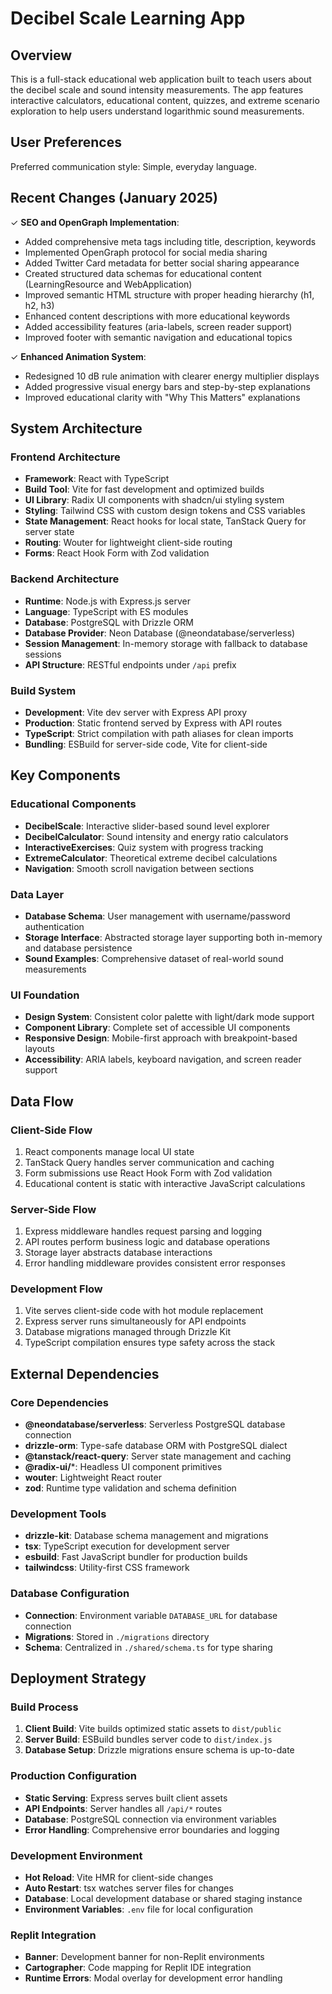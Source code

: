 # Decibel Scale Learning App

## Overview

This is a full-stack educational web application built to teach users about the decibel scale and sound intensity measurements. The app features interactive calculators, educational content, quizzes, and extreme scenario exploration to help users understand logarithmic sound measurements.

## User Preferences

Preferred communication style: Simple, everyday language.

## Recent Changes (January 2025)

✓ **SEO and OpenGraph Implementation**: 
- Added comprehensive meta tags including title, description, keywords
- Implemented OpenGraph protocol for social media sharing
- Added Twitter Card metadata for better social sharing appearance
- Created structured data schemas for educational content (LearningResource and WebApplication)
- Improved semantic HTML structure with proper heading hierarchy (h1, h2, h3)
- Enhanced content descriptions with more educational keywords
- Added accessibility features (aria-labels, screen reader support)
- Improved footer with semantic navigation and educational topics

✓ **Enhanced Animation System**:
- Redesigned 10 dB rule animation with clearer energy multiplier displays
- Added progressive visual energy bars and step-by-step explanations
- Improved educational clarity with "Why This Matters" explanations

## System Architecture

### Frontend Architecture
- **Framework**: React with TypeScript
- **Build Tool**: Vite for fast development and optimized builds
- **UI Library**: Radix UI components with shadcn/ui styling system
- **Styling**: Tailwind CSS with custom design tokens and CSS variables
- **State Management**: React hooks for local state, TanStack Query for server state
- **Routing**: Wouter for lightweight client-side routing
- **Forms**: React Hook Form with Zod validation

### Backend Architecture
- **Runtime**: Node.js with Express.js server
- **Language**: TypeScript with ES modules
- **Database**: PostgreSQL with Drizzle ORM
- **Database Provider**: Neon Database (@neondatabase/serverless)
- **Session Management**: In-memory storage with fallback to database sessions
- **API Structure**: RESTful endpoints under `/api` prefix

### Build System
- **Development**: Vite dev server with Express API proxy
- **Production**: Static frontend served by Express with API routes
- **TypeScript**: Strict compilation with path aliases for clean imports
- **Bundling**: ESBuild for server-side code, Vite for client-side

## Key Components

### Educational Components
- **DecibelScale**: Interactive slider-based sound level explorer
- **DecibelCalculator**: Sound intensity and energy ratio calculators
- **InteractiveExercises**: Quiz system with progress tracking
- **ExtremeCalculator**: Theoretical extreme decibel calculations
- **Navigation**: Smooth scroll navigation between sections

### Data Layer
- **Database Schema**: User management with username/password authentication
- **Storage Interface**: Abstracted storage layer supporting both in-memory and database persistence
- **Sound Examples**: Comprehensive dataset of real-world sound measurements

### UI Foundation
- **Design System**: Consistent color palette with light/dark mode support
- **Component Library**: Complete set of accessible UI components
- **Responsive Design**: Mobile-first approach with breakpoint-based layouts
- **Accessibility**: ARIA labels, keyboard navigation, and screen reader support

## Data Flow

### Client-Side Flow
1. React components manage local UI state
2. TanStack Query handles server communication and caching
3. Form submissions use React Hook Form with Zod validation
4. Educational content is static with interactive JavaScript calculations

### Server-Side Flow
1. Express middleware handles request parsing and logging
2. API routes perform business logic and database operations
3. Storage layer abstracts database interactions
4. Error handling middleware provides consistent error responses

### Development Flow
1. Vite serves client-side code with hot module replacement
2. Express server runs simultaneously for API endpoints
3. Database migrations managed through Drizzle Kit
4. TypeScript compilation ensures type safety across the stack

## External Dependencies

### Core Dependencies
- **@neondatabase/serverless**: Serverless PostgreSQL database connection
- **drizzle-orm**: Type-safe database ORM with PostgreSQL dialect
- **@tanstack/react-query**: Server state management and caching
- **@radix-ui/***: Headless UI component primitives
- **wouter**: Lightweight React router
- **zod**: Runtime type validation and schema definition

### Development Tools
- **drizzle-kit**: Database schema management and migrations
- **tsx**: TypeScript execution for development server
- **esbuild**: Fast JavaScript bundler for production builds
- **tailwindcss**: Utility-first CSS framework

### Database Configuration
- **Connection**: Environment variable `DATABASE_URL` for database connection
- **Migrations**: Stored in `./migrations` directory
- **Schema**: Centralized in `./shared/schema.ts` for type sharing

## Deployment Strategy

### Build Process
1. **Client Build**: Vite builds optimized static assets to `dist/public`
2. **Server Build**: ESBuild bundles server code to `dist/index.js`
3. **Database Setup**: Drizzle migrations ensure schema is up-to-date

### Production Configuration
- **Static Serving**: Express serves built client assets
- **API Endpoints**: Server handles all `/api/*` routes
- **Database**: PostgreSQL connection via environment variables
- **Error Handling**: Comprehensive error boundaries and logging

### Development Environment
- **Hot Reload**: Vite HMR for client-side changes
- **Auto Restart**: tsx watches server files for changes
- **Database**: Local development database or shared staging instance
- **Environment Variables**: `.env` file for local configuration

### Replit Integration
- **Banner**: Development banner for non-Replit environments
- **Cartographer**: Code mapping for Replit IDE integration
- **Runtime Errors**: Modal overlay for development error handling